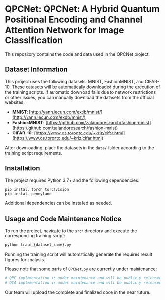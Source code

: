# QPCNet: QPCNet: A Hybrid Quantum Positional Encoding and Channel Attention Network for Image Classification

This repository contains the code and data used in the QPCNet project.

## Dataset Information

This project uses the following datasets: MNIST, FashionMNIST, and CIFAR-10. These datasets will be automatically downloaded during the execution of the training scripts. If automatic download fails due to network restrictions or other issues, you can manually download the datasets from the official websites:

- **MNIST**: [http://yann.lecun.com/exdb/mnist/](http://yann.lecun.com/exdb/mnist/)
- **FashionMNIST**: [https://github.com/zalandoresearch/fashion-mnist](https://github.com/zalandoresearch/fashion-mnist)
- **CIFAR-10**: [https://www.cs.toronto.edu/~kriz/cifar.html](https://www.cs.toronto.edu/~kriz/cifar.html)

After downloading, place the datasets in the `data/` folder according to the training script requirements.

## Installation

The project requires Python 3.7+ and the following dependencies:

```bash
pip install torch torchvision
pip install pennylane
```

Additional dependencies can be installed as needed.

## Usage and Code Maintenance Notice

To run the project, navigate to the `src/` directory and execute the corresponding training script:

```bash
python train_{dataset_name}.py
```

Running the training script will automatically generate the required result figures for analysis.

Please note that some parts of `QPCNet.py` are currently under maintenance:

```python
# QPE implementation is under maintenance and will be publicly released soon.
# QCA implementation is under maintenance and will be publicly released soon.
```

Our team will upload the complete and finalized code in the near future.


